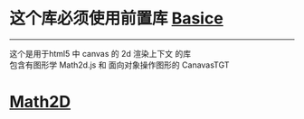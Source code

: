 <!--
 * @LastEditors: Darth_Eternalfaith
-->
# 这个库必须使用前置库 <a href="https://gitee.com/darth_ef/basics">Basice</a>
---
这个是用于html5 中 canvas 的 2d 渲染上下文 的库   
包含有图形学 Math2d.js 和 面向对象操作图形的 CanavasTGT   
# <a href="/Math2D.md">Math2D</a>
